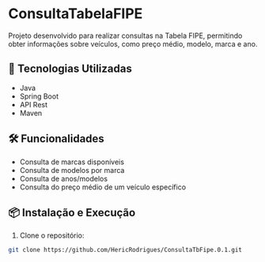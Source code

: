 # ConsultaTabelaFIPE

Projeto desenvolvido para realizar consultas na Tabela FIPE, permitindo obter informações sobre veículos, como preço médio, modelo, marca e ano.

## 🚀 Tecnologias Utilizadas

- Java
- Spring Boot
- API Rest
- Maven

## 🛠️ Funcionalidades

- Consulta de marcas disponíveis
- Consulta de modelos por marca
- Consulta de anos/modelos
- Consulta do preço médio de um veículo específico

## 📦 Instalação e Execução

1. Clone o repositório:

```bash
git clone https://github.com/HericRodrigues/ConsultaTbFipe.0.1.git
